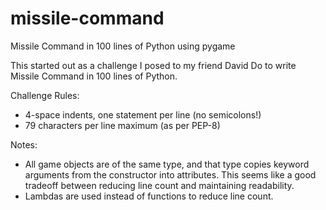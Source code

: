missile-command
===============

Missile Command in 100 lines of Python using pygame

This started out as a challenge I posed to my friend David Do to write Missile
Command in 100 lines of Python. 

Challenge Rules:
* 4-space indents, one statement per line (no semicolons!)
* 79 characters per line maximum (as per PEP-8)

Notes:

* All game objects are of the same type, and that type copies keyword 
  arguments from the constructor into attributes. This seems like a good
  tradeoff between reducing line count and maintaining readability. 
* Lambdas are used instead of functions to reduce line count.
